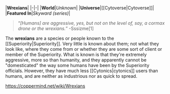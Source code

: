 |**Wrexians**|
|-|-|
|**World**|*Unknown*|
|**Universe**|[[Cytoverse\|Cytoverse]]|
|**Featured In**|*Skyward (series)*|

>“*[Humans] are aggressive, yes, but not on the level of, say, a cormax drone or the wrexians.*”
\-Sssizme[1]


The **wrexians** are a species or people known to the [[Superiority\|Superiority]].
Very little is known about them; not what they look like, where they come from or whether they are some sort of client or member of the Superiority. What is known is that they're extremely aggressive, more so than humanity, and they apparently cannot be "domesticated" the way some humans have been by the Superiority officials. However, they have much less [[Cytonics\|cytonics]] users than humans, and are neither as industrious nor as quick to spread.



https://coppermind.net/wiki/Wrexians